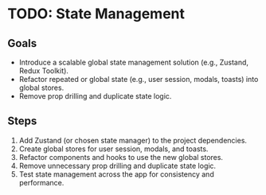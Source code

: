 # TODO: State Management

## Goals
- Introduce a scalable global state management solution (e.g., Zustand, Redux Toolkit).
- Refactor repeated or global state (e.g., user session, modals, toasts) into global stores.
- Remove prop drilling and duplicate state logic.

## Steps
1. Add Zustand (or chosen state manager) to the project dependencies.
2. Create global stores for user session, modals, and toasts.
3. Refactor components and hooks to use the new global stores.
4. Remove unnecessary prop drilling and duplicate state logic.
5. Test state management across the app for consistency and performance. 